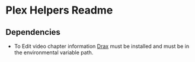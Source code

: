# Plex Helpers Readme

## Dependencies
* To Edit video chapter information [Drax](https://github.com/stevie910/drax) must be installed and must be in the environmental variable path. 
